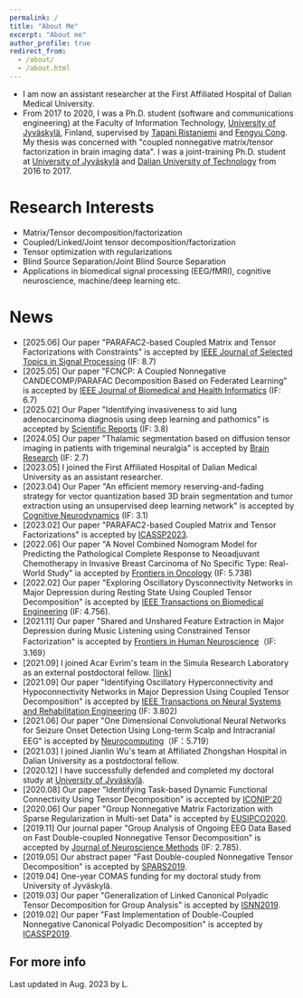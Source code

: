 ```yaml
---
permalink: /
title: "About Me"
excerpt: "About me"
author_profile: true
redirect_from: 
  - /about/
  - /about.html
---
```


- I am now an assistant researcher at the First Affiliated Hospital of Dalian Medical University. 
-  From 2017 to 2020, I was a Ph.D. student (software and communications engineering) at the Faculty of Information Technology, [University of Jyväskylä](https://jyu.fi/en), Finland, supervised by [Tapani Ristaniemi](http://users.jyu.fi/~riesta/) and [Fengyu Cong](http://www.escience.cn/people/cong/index.html). My thesis was concerned with "coupled nonnegative matrix/tensor factorization in brain imaging data". I was a joint-training Ph.D. student at [University of Jyväskylä](https://jyu.fi/en) and [Dalian University of Technology](http://en.dlut.edu.cn/) from 2016 to 2017.

Research Interests
======
- Matrix/Tensor decomposition/factorization
- Coupled/Linked/Joint tensor decomposition/factorization
- Tensor optimization with regularizations
- Blind Source Separation/Joint Blind Source Separation
- Applications in biomedical signal processing (EEG/fMRI), cognitive neuroscience, machine/deep learning etc.

News 
======
- [2025.06] Our paper "PARAFAC2-based Coupled Matrix and Tensor Factorizations with Constraints" is accepted by [IEEE Journal of Selected Topics in Signal Processing](https://ieeexplore.ieee.org/document/11034720) (IF: 8.7)
- [2025.05] Our paper "FCNCP: A Coupled Nonnegative CANDECOMP/PARAFAC Decomposition Based on Federated Learning" is accepted by [IEEE Journal of Biomedical and Health Informatics](https://ieeexplore.ieee.org/document/11008701) (IF: 6.7)
- [2025.02] Our Paper "Identifying invasiveness to aid lung adenocarcinoma diagnosis using deep learning and pathomics" is accepted by [Scientific Reports](https://www.nature.com/articles/s41598-025-87094-5) (IF: 3.8)
- [2024.05] Our paper "Thalamic segmentation based on diffusion tensor imaging in patients with trigeminal neuralgia" is accepted by [Brain Research](https://www.sciencedirect.com/science/article/abs/pii/S0006899324000866) (IF: 2.7)
- [2023.05] I joined the First Affiliated Hospital of Dalian Medical University as an assistant researcher.
- [2023.04] Our Paper "An efficient memory reserving-and-fading strategy for vector quantization based 3D brain segmentation and tumor extraction using an unsupervised deep learning network" is accepted by [Cognitive Neurodynamics](https://link.springer.com/article/10.1007/s11571-023-09965-9) (IF: 3.1)
- [2023.02] Our paper "PARAFAC2-based Coupled Matrix and Tensor Factorizations" is accepted by [ICASSP2023](https://arxiv.org/pdf/2210.13054.pdf).
- [2022.06] Our paper "A Novel Combined Nomogram Model for Predicting the Pathological Complete Response to Neoadjuvant Chemotherapy in Invasive Breast Carcinoma of No Specific Type: Real-World Study" ia accepted by [Frontiers in Oncology](https://www.ncbi.nlm.nih.gov/pmc/articles/PMC9207207/) (IF: 5.738)
- [2022.02] Our paper "Exploring Oscillatory Dysconnectivity Networks in Major Depression during Resting State Using Coupled Tensor Decomposition" is accepted by [IEEE Transactions on Biomedical Engineering](https://ieeexplore.ieee.org/abstract/document/9716736/) (IF: 4.756).
- [2021.11] Our paper "Shared and Unshared Feature Extraction in Major Depression during Music Listening using Constrained Tensor Factorization" is accepted by [Frontiers in Human Neuroscience](https://www.frontiersin.org/articles/10.3389/fnhum.2021.799288/abstract)（IF: 3.169）
- [2021.09] I joined Acar Evrim's team in the Simula Research Laboratory as an external postdoctoral fellow. [[link]](https://www.simula.no/user/234290)
- [2021.09] Our paper "Identifying Oscillatory Hyperconnectivity and Hypoconnectivity Networks in Major Depression Using Coupled Tensor Decomposition" is accepted by [IEEE Transactions on Neural Systems and Rehabilitation Engineering](https://ieeexplore.ieee.org/document/9531642) (IF: 3.802)
- [2021.06] Our paper "One Dimensional Convolutional Neural Networks for Seizure Onset Detection Using Long-term Scalp and Intracranial EEG" is accepted by [Neurocomputing](https://www.sciencedirect.com/science/article/pii/S0925231221009723)（IF：5.719）
- [2021.03] I joined Jianlin Wu's team at Affiliated Zhongshan Hospital in Dalian University as a postdoctoral fellow.
- [2020.12] I have successfully defended and completed my doctoral study at [University of Jyväskylä](https://www.jyu.fi/en/current/archive/2020/11/2-12-2020-m-eng-xiulin-wang-faculty-of-information-technology-software-and-communications-engineering-online-event).
- [2020.08] Our paper "Identifying Task-based Dynamic Functional Connectivity Using Tensor Decomposition" is accepted by [ICONIP'20](https://www.apnns.org/ICONIP2020/)
- [2020.06] Our paper "Group Nonnegative Matrix Factorization with Sparse Regularization in Multi-set Data" is accepted by [EUSIPCO2020](https://eusipco2020.org/).
- [2019.11] Our journal paper "Group Analysis of Ongoing EEG Data Based on Fast
Double-coupled Nonnegative Tensor Decomposition" is accepted by [Journal of Neuroscience Methods](https://www.sciencedirect.com/science/article/pii/S0165027019303590) (IF: 2.785).
- [2019.05] Our abstract paper "Fast Double-coupled Nonnegative Tensor Decomposition" is accepted by [SPARS2019](http://www.spars-workshop.org/en/index.html).
- [2019.04] One-year COMAS funding for my doctoral study from University of Jyväskylä.
- [2019.03] Our paper "Generalization of Linked Canonical Polyadic Tensor Decomposition for Group Analysis" is accepted by [ISNN2019](https://conference.cs.cityu.edu.hk/isnn/).
- [2019.02] Our paper "Fast Implementation of Double-Coupled Nonnegative Canonical Polyadic Decomposition" is accepted by [ICASSP2019](https://2019.ieeeicassp.org/).

For more info
------
Last updated in Aug. 2023 by L.
